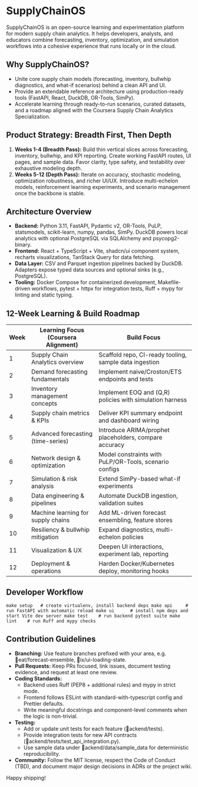 # SupplyChainOS

SupplyChainOS is an open-source learning and experimentation platform for modern supply chain analytics. It helps developers, analysts, and educators combine forecasting, inventory, optimization, and simulation workflows into a cohesive experience that runs locally or in the cloud.

## Why SupplyChainOS?
- Unite core supply chain models (forecasting, inventory, bullwhip diagnostics, and what-if scenarios) behind a clean API and UI.
- Provide an extendable reference architecture using production-ready tools (FastAPI, React, DuckDB, OR-Tools, SimPy).
- Accelerate learning through ready-to-run scenarios, curated datasets, and a roadmap aligned with the Coursera Supply Chain Analytics Specialization.

## Product Strategy: Breadth First, Then Depth
1. **Weeks 1-4 (Breadth Pass):** Build thin vertical slices across forecasting, inventory, bullwhip, and KPI reporting. Create working FastAPI routes, UI pages, and sample data. Favor clarity, type safety, and testability over exhaustive modeling depth.
2. **Weeks 5-12 (Depth Pass):** Iterate on accuracy, stochastic modeling, optimization robustness, and richer UI/UX. Introduce multi-echelon models, reinforcement learning experiments, and scenario management once the backbone is stable.

## Architecture Overview
- **Backend:** Python 3.11, FastAPI, Pydantic v2, OR-Tools, PuLP, statsmodels, scikit-learn, numpy, pandas, SimPy. DuckDB powers local analytics with optional PostgreSQL via SQLAlchemy and psycopg2-binary.
- **Frontend:** React + TypeScript + Vite, shadcn/ui component system, recharts visualizations, TanStack Query for data fetching.
- **Data Layer:** CSV and Parquet ingestion pipelines backed by DuckDB. Adapters expose typed data sources and optional sinks (e.g., PostgreSQL).
- **Tooling:** Docker Compose for containerized development, Makefile-driven workflows, pytest + httpx for integration tests, Ruff + mypy for linting and static typing.

## 12-Week Learning & Build Roadmap
| Week | Learning Focus (Coursera Alignment) | Build Focus |
| ---- | ----------------------------------- | ----------- |
| 1 | Supply Chain Analytics overview | Scaffold repo, CI-ready tooling, sample data ingestion |
| 2 | Demand forecasting fundamentals | Implement naive/Croston/ETS endpoints and tests |
| 3 | Inventory management concepts | Implement EOQ and (Q,R) policies with simulation harness |
| 4 | Supply chain metrics & KPIs | Deliver KPI summary endpoint and dashboard wiring |
| 5 | Advanced forecasting (time-series) | Introduce ARIMA/prophet placeholders, compare accuracy |
| 6 | Network design & optimization | Model constraints with PuLP/OR-Tools, scenario configs |
| 7 | Simulation & risk analysis | Extend SimPy-based what-if experiments |
| 8 | Data engineering & pipelines | Automate DuckDB ingestion, validation suites |
| 9 | Machine learning for supply chains | Add ML-driven forecast ensembling, feature stores |
| 10 | Resiliency & bullwhip mitigation | Expand diagnostics, multi-echelon policies |
| 11 | Visualization & UX | Deepen UI interactions, experiment lab, reporting |
| 12 | Deployment & operations | Harden Docker/Kubernetes deploy, monitoring hooks |

## Developer Workflow
`
make setup   # create virtualenv, install backend deps
make api     # run FastAPI with automatic reload
make ui      # install npm deps and start Vite dev server
make test    # run backend pytest suite
make lint    # run Ruff and mypy checks
`

## Contribution Guidelines
- **Branching:** Use feature branches prefixed with your area, e.g. eat/forecast-ensemble, ix/ui-loading-state.
- **Pull Requests:** Keep PRs focused, link issues, document testing evidence, and request at least one review.
- **Coding Standards:**
  - Backend uses Ruff (PEP8 + additional rules) and mypy in strict mode.
  - Frontend follows ESLint with standard-with-typescript config and Prettier defaults.
  - Write meaningful docstrings and component-level comments when the logic is non-trivial.
- **Testing:**
  - Add or update unit tests for each feature (ackend/tests).
  - Provide integration tests for new API contracts (ackend/tests/test_api_integration.py).
  - Use sample data under ackend/data/sample_data for deterministic reproducibility.
- **Community:** Follow the MIT license, respect the Code of Conduct (TBD), and document major design decisions in ADRs or the project wiki.

Happy shipping!
